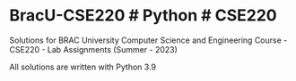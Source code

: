 # BracU-CSE220 # Python # CSE220

Solutions for BRAC University Computer Science and Engineering Course - CSE220 - Lab Assignments (Summer - 2023)

All solutions are written with Python 3.9
